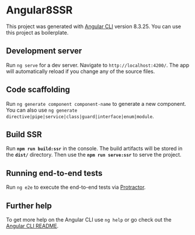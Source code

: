 # Angular8SSR

This project was generated with [Angular CLI](https://github.com/angular/angular-cli) version 8.3.25. You can use this project as boilerplate.

## Development server

Run `ng serve` for a dev server. Navigate to `http://localhost:4200/`. The app will automatically reload if you change any of the source files.

## Code scaffolding

Run `ng generate component component-name` to generate a new component. You can also use `ng generate directive|pipe|service|class|guard|interface|enum|module`.

## Build SSR

Run **`npm run build:ssr`** in the console. The build artifacts will be stored in the **`dist/`** directory. Then use the **`npm run serve:ssr`** to serve the project.

## Running end-to-end tests

Run `ng e2e` to execute the end-to-end tests via [Protractor](http://www.protractortest.org/).

## Further help

To get more help on the Angular CLI use `ng help` or go check out the [Angular CLI README](https://github.com/angular/angular-cli/blob/master/README.md).
